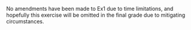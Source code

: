 No amendments have been made to Ex1 due to time limitations, and hopefully this exercise will be omitted in the final grade due to mitigating circumstances.
